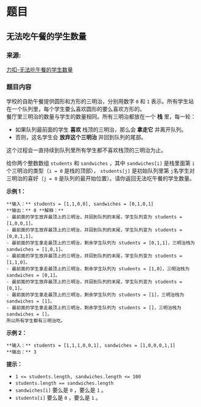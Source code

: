 # 题目

## 无法吃午餐的学生数量

### 来源:

[力扣-无法吃午餐的学生数量](https://leetcode.cn/problems/number-of-students-unable-to-eat-lunch/)

### 题目内容

学校的自助午餐提供圆形和方形的三明治，分别用数字 `0` 和 `1` 表示。所有学生站在一个队列里，每个学生要么喜欢圆形的要么喜欢方形的。  
餐厅里三明治的数量与学生的数量相同。所有三明治都放在一个 **栈** 里，每一轮：

  * 如果队列最前面的学生 **喜欢** 栈顶的三明治，那么会 **拿走它** 并离开队列。
  * 否则，这名学生会 **放弃这个三明治** 并回到队列的尾部。

这个过程会一直持续到队列里所有学生都不喜欢栈顶的三明治为止。

给你两个整数数组 `students` 和 `sandwiches` ，其中 `sandwiches[i]` 是栈里面第 `i​​​​​​`
个三明治的类型（`i = 0` 是栈的顶部）， `students[j]` 是初始队列里第 `j​​​​​​` 名学生对三明治的喜好（`j = 0`
是队列的最开始位置）。请你返回无法吃午餐的学生数量。

**示例 1：**

    
    
    **输入：** students = [1,1,0,0], sandwiches = [0,1,0,1]
    **输出：** 0 **解释：**
    - 最前面的学生放弃最顶上的三明治，并回到队列的末尾，学生队列变为 students = [1,0,0,1]。
    - 最前面的学生放弃最顶上的三明治，并回到队列的末尾，学生队列变为 students = [0,0,1,1]。
    - 最前面的学生拿走最顶上的三明治，剩余学生队列为 students = [0,1,1]，三明治栈为 sandwiches = [1,0,1]。
    - 最前面的学生放弃最顶上的三明治，并回到队列的末尾，学生队列变为 students = [1,1,0]。
    - 最前面的学生拿走最顶上的三明治，剩余学生队列为 students = [1,0]，三明治栈为 sandwiches = [0,1]。
    - 最前面的学生放弃最顶上的三明治，并回到队列的末尾，学生队列变为 students = [0,1]。
    - 最前面的学生拿走最顶上的三明治，剩余学生队列为 students = [1]，三明治栈为 sandwiches = [1]。
    - 最前面的学生拿走最顶上的三明治，剩余学生队列为 students = []，三明治栈为 sandwiches = []。
    所以所有学生都有三明治吃。
    

**示例 2：**

    
    
    **输入：** students = [1,1,1,0,0,1], sandwiches = [1,0,0,0,1,1]
    **输出：** 3
    

**提示：**

  * `1 <= students.length, sandwiches.length <= 100`
  * `students.length == sandwiches.length`
  * `sandwiches[i]` 要么是 `0` ，要么是 `1` 。
  * `students[i]` 要么是 `0` ，要么是 `1` 。

